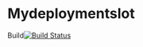 # Mydeploymentslot
Build[![Build Status](https://dev.azure.com/lipsacreativity/DemoDevops/_apis/build/status/Lipsa1st.MindtreeRepo?branchName=master)](https://dev.azure.com/lipsacreativity/DemoDevops/_build/latest?definitionId=1&branchName=master)
